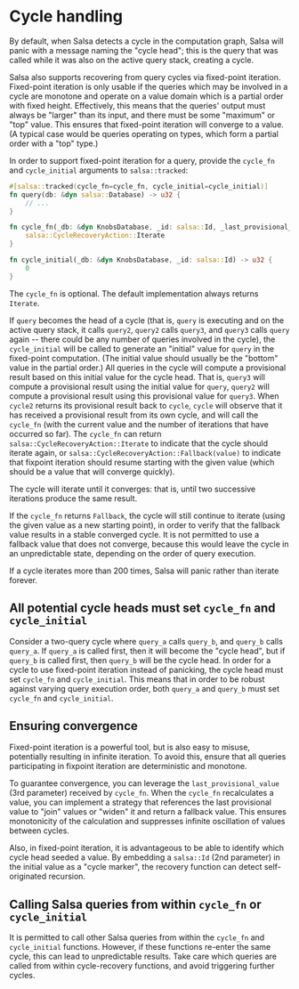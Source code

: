 # Cycle handling

By default, when Salsa detects a cycle in the computation graph, Salsa will panic with a message naming the "cycle head"; this is the query that was called while it was also on the active query stack, creating a cycle.

Salsa also supports recovering from query cycles via fixed-point iteration. Fixed-point iteration is only usable if the queries which may be involved in a cycle are monotone and operate on a value domain which is a partial order with fixed height. Effectively, this means that the queries' output must always be "larger" than its input, and there must be some "maximum" or "top" value. This ensures that fixed-point iteration will converge to a value. (A typical case would be queries operating on types, which form a partial order with a "top" type.)

In order to support fixed-point iteration for a query, provide the `cycle_fn` and `cycle_initial` arguments to `salsa::tracked`:

```rust
#[salsa::tracked(cycle_fn=cycle_fn, cycle_initial=cycle_initial)]
fn query(db: &dyn salsa::Database) -> u32 {
    // ...
}

fn cycle_fn(_db: &dyn KnobsDatabase, _id: salsa::Id, _last_provisional_value: &u32, _value: &u32, _count: u32) -> salsa::CycleRecoveryAction<u32> {
    salsa::CycleRecoveryAction::Iterate
}

fn cycle_initial(_db: &dyn KnobsDatabase, _id: salsa::Id) -> u32 {
    0
}
```

The `cycle_fn` is optional. The default implementation always returns `Iterate`.

If `query` becomes the head of a cycle (that is, `query` is executing and on the active query stack, it calls `query2`, `query2` calls `query3`, and `query3` calls `query` again -- there could be any number of queries involved in the cycle), the `cycle_initial` will be called to generate an "initial" value for `query` in the fixed-point computation. (The initial value should usually be the "bottom" value in the partial order.) All queries in the cycle will compute a provisional result based on this initial value for the cycle head. That is, `query3` will compute a provisional result using the initial value for `query`, `query2` will compute a provisional result using this provisional value for `query3`. When `cycle2` returns its provisional result back to `cycle`, `cycle` will observe that it has received a provisional result from its own cycle, and will call the `cycle_fn` (with the current value and the number of iterations that have occurred so far). The `cycle_fn` can return `salsa::CycleRecoveryAction::Iterate` to indicate that the cycle should iterate again, or `salsa::CycleRecoveryAction::Fallback(value)` to indicate that fixpoint iteration should resume starting with the given value (which should be a value that will converge quickly).

The cycle will iterate until it converges: that is, until two successive iterations produce the same result.

If the `cycle_fn` returns `Fallback`, the cycle will still continue to iterate (using the given value as a new starting point), in order to verify that the fallback value results in a stable converged cycle. It is not permitted to use a fallback value that does not converge, because this would leave the cycle in an unpredictable state, depending on the order of query execution.

If a cycle iterates more than 200 times, Salsa will panic rather than iterate forever.

## All potential cycle heads must set `cycle_fn` and `cycle_initial`

Consider a two-query cycle where `query_a` calls `query_b`, and `query_b` calls `query_a`. If `query_a` is called first, then it will become the "cycle head", but if `query_b` is called first, then `query_b` will be the cycle head. In order for a cycle to use fixed-point iteration instead of panicking, the cycle head must set `cycle_fn` and `cycle_initial`. This means that in order to be robust against varying query execution order, both `query_a` and `query_b` must set `cycle_fn` and `cycle_initial`.

## Ensuring convergence

Fixed-point iteration is a powerful tool, but is also easy to misuse, potentially resulting in infinite iteration. To avoid this, ensure that all queries participating in fixpoint iteration are deterministic and monotone.

To guarantee convergence, you can leverage the `last_provisional_value` (3rd parameter) received by `cycle_fn`.
When the `cycle_fn` recalculates a value, you can implement a strategy that references the last provisional value to "join" values ​​or "widen" it and return a fallback value. This ensures monotonicity of the calculation and suppresses infinite oscillation of values ​​between cycles.

Also, in fixed-point iteration, it is advantageous to be able to identify which cycle head seeded a value. By embedding a `salsa::Id` (2nd parameter) in the initial value as a "cycle marker", the recovery function can detect self-originated recursion.

## Calling Salsa queries from within `cycle_fn` or `cycle_initial`

It is permitted to call other Salsa queries from within the `cycle_fn` and `cycle_initial` functions. However, if these functions re-enter the same cycle, this can lead to unpredictable results. Take care which queries are called from within cycle-recovery functions, and avoid triggering further cycles.
